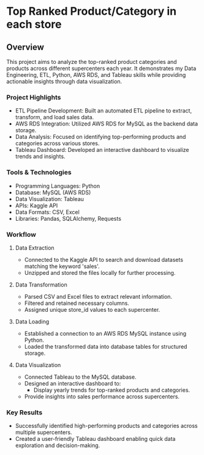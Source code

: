 # Top Ranked Product/Category in each store

## Overview

This project aims to analyze the top-ranked product categories and products across different supercenters each year. It demonstrates my Data Engineering, ETL, Python, AWS RDS, and Tableau skills while providing actionable insights through data visualization.

### Project Highlights
* ETL Pipeline Development: Built an automated ETL pipeline to extract, transform, and load sales data.
* AWS RDS Integration: Utilized AWS RDS for MySQL as the backend data storage.
* Data Analysis: Focused on identifying top-performing products and categories across various stores.
* Tableau Dashboard: Developed an interactive dashboard to visualize trends and insights.

### Tools & Technologies
* Programming Languages: Python
* Database: MySQL (AWS RDS)
* Data Visualization: Tableau
* APIs: Kaggle API
* Data Formats: CSV, Excel
* Libraries: Pandas, SQLAlchemy, Requests

### Workflow

1. Data Extraction
   * Connected to the Kaggle API to search and download datasets matching the keyword 'sales'.
   * Unzipped and stored the files locally for further processing.

2. Data Transformation
   * Parsed CSV and Excel files to extract relevant information.
   * Filtered and retained necessary columns.
   * Assigned unique store_id values to each supercenter.

3. Data Loading
   * Established a connection to an AWS RDS MySQL instance using Python.
   * Loaded the transformed data into database tables for structured storage.

4. Data Visualization
   * Connected Tableau to the MySQL database.
   * Designed an interactive dashboard to:
       - Display yearly trends for top-ranked products and categories.
   * Provide insights into sales performance across supercenters.

### Key Results
* Successfully identified high-performing products and categories across multiple supercenters.
* Created a user-friendly Tableau dashboard enabling quick data exploration and decision-making.
